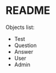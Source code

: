 # README
Objects list:
  * Test
  * Question
  * Answer  <!-- В БД вроде должна быть такая колонка со связью с Question.
  Хотя колонка Answer будет в модели Question в БД. Короче Answer существует,
  но отдельной модели у него не будет, наверное. Это будет просто колонка. ХЗ-->
  * User
  * Admin <!--В будущем)) -->
